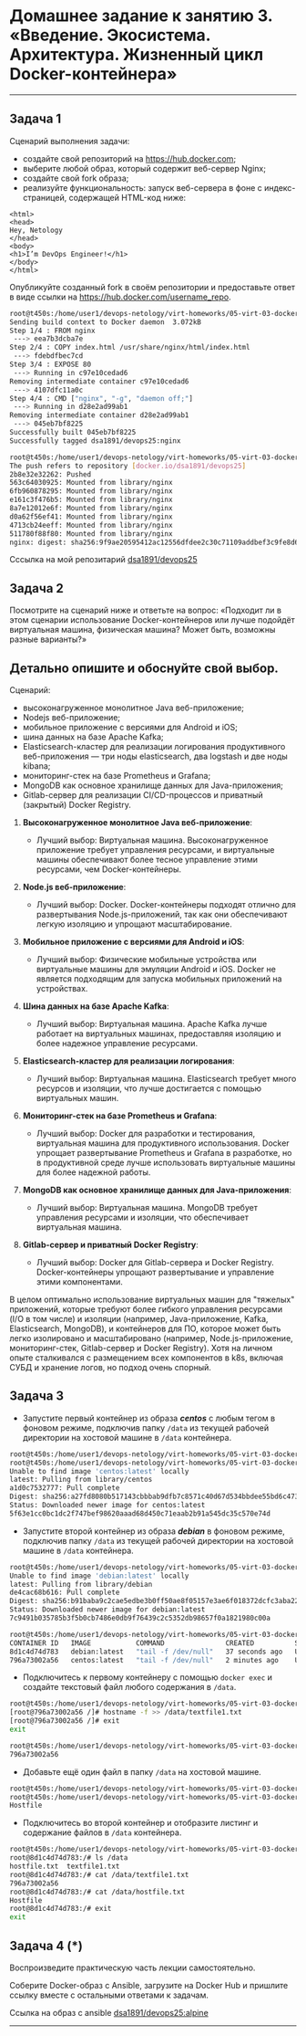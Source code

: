 # Домашнее задание к занятию 3. «Введение. Экосистема. Архитектура. Жизненный цикл Docker-контейнера»---## Задача 1Сценарий выполнения задачи:- создайте свой репозиторий на https://hub.docker.com;- выберите любой образ, который содержит веб-сервер Nginx;- создайте свой fork образа;- реализуйте функциональность:запуск веб-сервера в фоне с индекс-страницей, содержащей HTML-код ниже:```<html><head>Hey, Netology</head><body><h1>I’m DevOps Engineer!</h1></body></html>```Опубликуйте созданный fork в своём репозитории и предоставьте ответ в виде ссылки на https://hub.docker.com/username_repo.```bashroot@t450s:/home/user1/devops-netology/virt-homeworks/05-virt-03-docker# docker build -t dsa1891/devops25:nginx .Sending build context to Docker daemon  3.072kBStep 1/4 : FROM nginx ---> eea7b3dcba7eStep 2/4 : COPY index.html /usr/share/nginx/html/index.html ---> fdebdfbec7cdStep 3/4 : EXPOSE 80 ---> Running in c97e10cedad6Removing intermediate container c97e10cedad6 ---> 4107dfc11a0cStep 4/4 : CMD ["nginx", "-g", "daemon off;"] ---> Running in d28e2ad99ab1Removing intermediate container d28e2ad99ab1 ---> 045eb7bf8225Successfully built 045eb7bf8225Successfully tagged dsa1891/devops25:nginxroot@t450s:/home/user1/devops-netology/virt-homeworks/05-virt-03-docker# docker push dsa1891/devops25:nginxThe push refers to repository [docker.io/dsa1891/devops25]2b8e32e32262: Pushed563c64030925: Mounted from library/nginx6fb960878295: Mounted from library/nginxe161c3f476b5: Mounted from library/nginx8a7e12012e6f: Mounted from library/nginxd0a62f56ef41: Mounted from library/nginx4713cb24eeff: Mounted from library/nginx511780f88f80: Mounted from library/nginxnginx: digest: sha256:9f9ae20595412ac12556dfdee2c30c71109addbef3c9fe8d607f442670e22207 size: 1985```Сссылка на мой репозитарий [dsa1891/devops25](https://hub.docker.com/r/dsa1891/devops25/tags)## Задача 2Посмотрите на сценарий ниже и ответьте на вопрос:«Подходит ли в этом сценарии использование Docker-контейнеров или лучше подойдёт виртуальная машина, физическая машина? Может быть, возможны разные варианты?»Детально опишите и обоснуйте свой выбор.--Сценарий:- высоконагруженное монолитное Java веб-приложение;- Nodejs веб-приложение;- мобильное приложение c версиями для Android и iOS;- шина данных на базе Apache Kafka;- Elasticsearch-кластер для реализации логирования продуктивного веб-приложения — три ноды elasticsearch, два logstash и две ноды kibana;- мониторинг-стек на базе Prometheus и Grafana;- MongoDB как основное хранилище данных для Java-приложения;- Gitlab-сервер для реализации CI/CD-процессов и приватный (закрытый) Docker Registry.1. **Высоконагруженное монолитное Java веб-приложение**:   - Лучший выбор: Виртуальная машина. Высоконагруженное приложение требует управления ресурсами, и виртуальные машины обеспечивают более тесное управление этими ресурсами, чем Docker-контейнеры.2. **Node.js веб-приложение**:   - Лучший выбор: Docker. Docker-контейнеры подходят отлично для развертывания Node.js-приложений, так как они обеспечивают легкую изоляцию и упрощают масштабирование.3. **Мобильное приложение с версиями для Android и iOS**:   - Лучший выбор: Физические мобильные устройства или виртуальные машины для эмуляции Android и iOS. Docker не является подходящим для запуска мобильных приложений на устройствах.4. **Шина данных на базе Apache Kafka**:   - Лучший выбор: Виртуальная машина. Apache Kafka лучше работает на виртуальных машинах, предоставляя изоляцию и более надежное управление ресурсами.5. **Elasticsearch-кластер для реализации логирования**:   - Лучший выбор: Виртуальная машина. Elasticsearch требует много ресурсов и изоляции, что лучше достигается с помощью виртуальных машин.6. **Мониторинг-стек на базе Prometheus и Grafana**:   - Лучший выбор: Docker для разработки и тестирования, виртуальная машина для продуктивного использования. Docker упрощает развертывание Prometheus и Grafana в разработке, но в продуктивной среде лучше использовать виртуальные машины для более надежной работы.7. **MongoDB как основное хранилище данных для Java-приложения**:   - Лучший выбор: Виртуальная машина. MongoDB требует управления ресурсами и изоляции, что обеспечивает виртуальная машина.8. **Gitlab-сервер и приватный Docker Registry**:   - Лучший выбор: Docker для Gitlab-сервера и Docker Registry. Docker-контейнеры упрощают развертывание и управление этими компонентами.В целом оптимально использование виртуальных машин для "тяжелых" приложений, которые требуют более гибкого управления ресурсами (I/O в том числе) и изоляции (например, Java-приложение, Kafka, Elasticsearch, MongoDB), и контейнеров для ПО, которое может быть легко изолировано и масштабировано (например, Node.js-приложение, мониторинг-стек, Gitlab-сервер и Docker Registry).Хотя на личном опыте сталкивался с размещением всех компонентов в k8s, включая СУБД и хранение логов, но подход очень спорный.## Задача 3- Запустите первый контейнер из образа ***centos*** c любым тегом в фоновом режиме, подключив папку ```/data``` из текущей рабочей директории на хостовой машине в ```/data``` контейнера.```bashroot@t450s:/home/user1/devops-netology/virt-homeworks/05-virt-03-docker# mkdir dataroot@t450s:/home/user1/devops-netology/virt-homeworks/05-virt-03-docker# docker run -d -v $(pwd)/data:/data --name container1 centos:latest tail -f /dev/nullUnable to find image 'centos:latest' locallylatest: Pulling from library/centosa1d0c7532777: Pull completeDigest: sha256:a27fd8080b517143cbbbab9dfb7c8571c40d67d534bbdee55bd6c473f432b177Status: Downloaded newer image for centos:latest5f63e1cc0bc1dc2f747bef98620aaad68d450c71eaab2b91a545dc35c570e74d```- Запустите второй контейнер из образа ***debian*** в фоновом режиме, подключив папку ```/data``` из текущей рабочей директории на хостовой машине в ```/data``` контейнера.```bashroot@t450s:/home/user1/devops-netology/virt-homeworks/05-virt-03-docker# docker run -d -v $(pwd)/data:/data --name container2 debian:latest tail -f /dev/nullUnable to find image 'debian:latest' locallylatest: Pulling from library/debiande4cac68b616: Pull completeDigest: sha256:b91baba9c2cae5edbe3b0ff50ae8f05157e3ae6f018372dcfc3aba224acb392bStatus: Downloaded newer image for debian:latest7c9491b035785b3f5b0cb7486e0db9f76439c2c5352db98657f0a1821980c00aroot@t450s:/home/user1/devops-netology/virt-homeworks/05-virt-03-docker# docker psCONTAINER ID   IMAGE           COMMAND               CREATED          STATUS          PORTS     NAMES8d1c4d74d783   debian:latest   "tail -f /dev/null"   37 seconds ago   Up 35 seconds             container2796a73002a56   centos:latest   "tail -f /dev/null"   2 minutes ago    Up 2 minutes              container1```- Подключитесь к первому контейнеру с помощью ```docker exec``` и создайте текстовый файл любого содержания в ```/data```.```bashroot@t450s:/home/user1/devops-netology/virt-homeworks/05-virt-03-docker# docker exec -it container1 bash[root@796a73002a56 /]# hostname -f >> /data/textfile1.txt[root@796a73002a56 /]# exitexitroot@t450s:/home/user1/devops-netology/virt-homeworks/05-virt-03-docker# cat $(pwd)/data/textfile1.txt796a73002a56```- Добавьте ещё один файл в папку ```/data``` на хостовой машине.```bashroot@t450s:/home/user1/devops-netology/virt-homeworks/05-virt-03-docker# echo "Hostfile" > $(pwd)/data/hostfile.txtroot@t450s:/home/user1/devops-netology/virt-homeworks/05-virt-03-docker# cat $(pwd)/data/hostfile.txtHostfile```- Подключитесь во второй контейнер и отобразите листинг и содержание файлов в ```/data``` контейнера.```bashroot@t450s:/home/user1/devops-netology/virt-homeworks/05-virt-03-docker# docker exec -it container2 bashroot@8d1c4d74d783:/# ls /datahostfile.txt  textfile1.txtroot@8d1c4d74d783:/# cat /data/textfile1.txt796a73002a56root@8d1c4d74d783:/# cat /data/hostfile.txtHostfileroot@8d1c4d74d783:/# exitexit```## Задача 4 (*)Воспроизведите практическую часть лекции самостоятельно.Соберите Docker-образ с Ansible, загрузите на Docker Hub и пришлите ссылку вместе с остальными ответами к задачам.Ссылка на образ с ansible [dsa1891/devops25:alpine](https://hub.docker.com/layers/dsa1891/devops25/alpine/images/sha256-2d61d8af2836695dc634d4bc816e23e0f24ecd1a9b7d7503f2fa7c6fbd26cca8?context=explore)---
